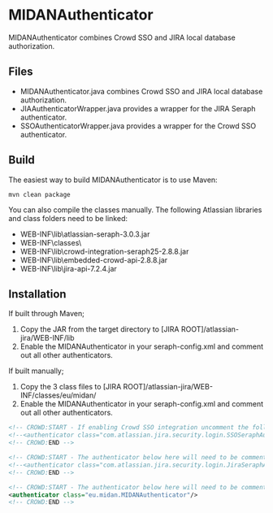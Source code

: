 # MIDANAuthenticator
MIDANAuthenticator combines Crowd SSO and JIRA local database authorization.

## Files
- MIDANAuthenticator.java combines Crowd SSO and JIRA local database authorization.
- JIAAuthenticatorWrapper.java provides a wrapper for the JIRA Seraph authenticator.
- SSOAuthenticatorWrapper.java provides a wrapper for the Crowd SSO authenticator.

## Build
The easiest way to build MIDANAuthenticator is to use Maven:

```shell
mvn clean package
```

You can also compile the classes manually. The following Atlassian libraries and class folders need to be linked:

- WEB-INF\lib\atlassian-seraph-3.0.3.jar
- WEB-INF\classes\
- WEB-INF\lib\crowd-integration-seraph25-2.8.8.jar
- WEB-INF\lib\embedded-crowd-api-2.8.8.jar
- WEB-INF\lib\jira-api-7.2.4.jar

## Installation
If built through Maven;

1. Copy the JAR from the target directory to [JIRA ROOT]/atlassian-jira/WEB-INF/lib
2. Enable the MIDANAuthenticator in your seraph-config.xml and comment out all other authenticators.

If built manually;

1. Copy the 3 class files to [JIRA ROOT]/atlassian-jira/WEB-INF/classes/eu/midan/
2. Enable the MIDANAuthenticator in your seraph-config.xml and comment out all other authenticators.

```xml
<!-- CROWD:START - If enabling Crowd SSO integration uncomment the following SSOSeraphAuthenticator and comment out the JiraSeraphAuthenticator below -->
<!--<authenticator class="com.atlassian.jira.security.login.SSOSeraphAuthenticator"/>-->
<!-- CROWD:END -->

<!-- CROWD:START - The authenticator below here will need to be commented out for Crowd SSO integration -->
<!--<authenticator class="com.atlassian.jira.security.login.JiraSeraphAuthenticator"/>-->
<!-- CROWD:END -->

<!-- CROWD:START - The authenticator below here will need to be commented out for Crowd SSO integration -->
<authenticator class="eu.midan.MIDANAuthenticator"/>
<!-- CROWD:END -->
```
